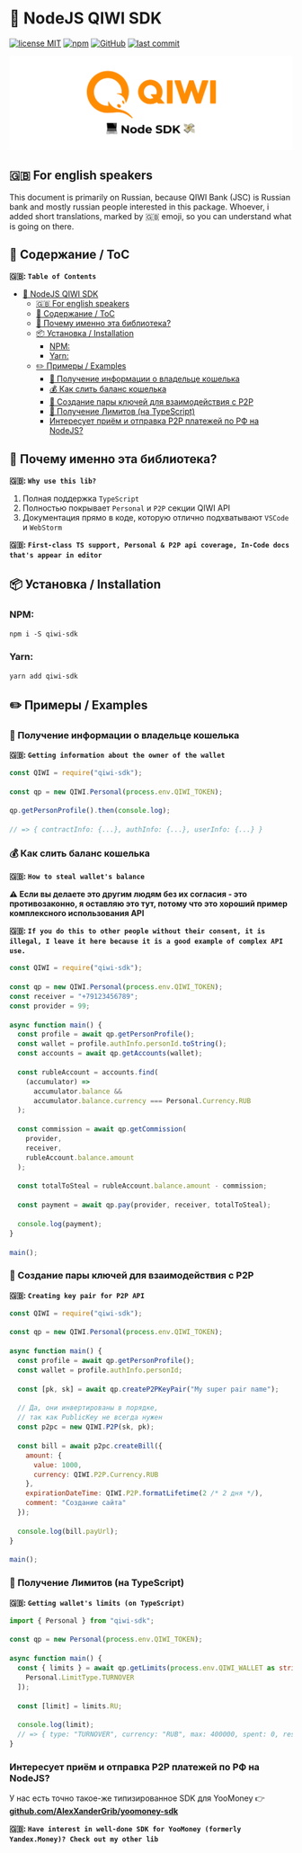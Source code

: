 # 🥝 NodeJS QIWI SDK

[![license MIT](https://img.shields.io/npm/l/qiwi-sdk?style=flat-square)](https://github.com/AlexXanderGrib/node-qiwi-sdk/blob/main/LICENSE)
[![npm](https://img.shields.io/npm/v/qiwi-sdk?style=flat-square)](https://npmjs.com/package/qiwi-sdk)
[![GitHub](https://img.shields.io/github/stars/AlexXanderGrib/node-qiwi-sdk?style=flat-square)](https://github.com/AlexXanderGrib/node-qiwi-sdk)
[![last commit](https://img.shields.io/github/last-commit/AlexXanderGrib/node-qiwi-sdk?style=flat-square)](https://github.com/AlexXanderGrib/node-qiwi-sdk)


<center>
  <img src="docs/assets/logo.svg" alt="QIWI SDK" /> 
</center>

## 🇬🇧 For english speakers

This document is primarily on Russian, because QIWI Bank (JSC) is Russian bank and mostly russian people interested in this package. Whoever, i added short translations, marked by 🇬🇧 emoji, so you can understand what is going on there.

## 📕 Содержание / ToC

**🇬🇧: `Table of Contents`**

- [🥝 NodeJS QIWI SDK](#-nodejs-qiwi-sdk)
  - [🇬🇧 For english speakers](#-for-english-speakers)
  - [📕 Содержание / ToC](#-содержание--toc)
  - [🍬 Почему именно эта библиотека?](#-почему-именно-эта-библиотека)
  - [📦 Установка / Installation](#-установка--installation)
    - [NPM:](#npm)
    - [Yarn:](#yarn)
  - [✏️ Примеры / Examples](#️-примеры--examples)
    - [🔎 Получение информации о владельце кошелька](#-получение-информации-о-владельце-кошелька)
    - [💰 Как слить баланс кошелька](#-как-слить-баланс-кошелька)
    - [🔑 Создание пары ключей для взаимодействия с P2P](#-создание-пары-ключей-для-взаимодействия-с-p2p)
    - [🧱 Получение Лимитов (на TypeScript)](#-получение-лимитов-на-typescript)
    - [Интересует приём и отправка P2P платежей по РФ на NodeJS?](#интересует-приём-и-отправка-p2p-платежей-по-рф-на-nodejs)

## 🍬 Почему именно эта библиотека?

**🇬🇧: `Why use this lib?`**

1. Полная поддержка `TypeScript`
2. Полностью покрывает `Personal` и `P2P` секции QIWI API
3. Документация прямо в коде, которую отлично подхватывают `VSCode` и `WebStorm`

**🇬🇧: `First-class TS support, Personal & P2P api coverage, In-Code docs that's appear in editor`**

## 📦 Установка / Installation

### NPM:

```shell
npm i -S qiwi-sdk
```

### Yarn:

```shell
yarn add qiwi-sdk
```

## ✏️ Примеры / Examples

### 🔎 Получение информации о владельце кошелька

**🇬🇧: `Getting information about the owner of the wallet`**

```javascript
const QIWI = require("qiwi-sdk");

const qp = new QIWI.Personal(process.env.QIWI_TOKEN);

qp.getPersonProfile().then(console.log);

// => { contractInfo: {...}, authInfo: {...}, userInfo: {...} }
```

### 💰 Как слить баланс кошелька

**🇬🇧: `How to steal wallet's balance`**

**⚠️ Если вы делаете это другим людям без их согласия - это противозаконно, я оставляю это тут, потому что это хороший пример комплексного использования API**

**🇬🇧: `If you do this to other people without their consent, it is illegal, I leave it here because it is a good example of complex API use.`**

```javascript
const QIWI = require("qiwi-sdk");

const qp = new QIWI.Personal(process.env.QIWI_TOKEN);
const receiver = "+79123456789";
const provider = 99;

async function main() {
  const profile = await qp.getPersonProfile();
  const wallet = profile.authInfo.personId.toString();
  const accounts = await qp.getAccounts(wallet);

  const rubleAccount = accounts.find(
    (accumulator) =>
      accumulator.balance &&
      accumulator.balance.currency === Personal.Currency.RUB
  );

  const commission = await qp.getCommission(
    provider,
    receiver,
    rubleAccount.balance.amount
  );

  const totalToSteal = rubleAccount.balance.amount - commission;

  const payment = await qp.pay(provider, receiver, totalToSteal);

  console.log(payment);
}

main();
```

### 🔑 Создание пары ключей для взаимодействия с P2P

**🇬🇧: `Creating key pair for P2P API`**

```javascript
const QIWI = require("qiwi-sdk");

const qp = new QIWI.Personal(process.env.QIWI_TOKEN);

async function main() {
  const profile = await qp.getPersonProfile();
  const wallet = profile.authInfo.personId;

  const [pk, sk] = await qp.createP2PKeyPair("My super pair name");

  // Да, они инвертированы в порядке,
  // так как PublicKey не всегда нужен
  const p2pc = new QIWI.P2P(sk, pk);

  const bill = await p2pc.createBill({
    amount: {
      value: 1000,
      currency: QIWI.P2P.Currency.RUB
    },
    expirationDateTime: QIWI.P2P.formatLifetime(2 /* 2 дня */),
    comment: "Создание сайта"
  });

  console.log(bill.payUrl);
}

main();
```

### 🧱 Получение Лимитов (на TypeScript)

**🇬🇧: `Getting wallet's limits (on TypeScript)`**

```typescript
import { Personal } from "qiwi-sdk";

const qp = new Personal(process.env.QIWI_TOKEN);

async function main() {
  const { limits } = await qp.getLimits(process.env.QIWI_WALLET as string, [
    Personal.LimitType.TURNOVER
  ]);

  const [limit] = limits.RU;

  console.log(limit);
  // => { type: "TURNOVER", currency: "RUB", max: 400000, spent: 0, rest: 400000, ... }
}
```

### Интересует приём и отправка P2P платежей по РФ на NodeJS?

У нас есть точно такое-же типизированное SDK для YooMoney 👉 [**github.com/AlexXanderGrib/yoomoney-sdk**](https://github.com/AlexXanderGrib/yoomoney-sdk)

**🇬🇧: `Have interest in well-done SDK for YooMoney (formerly Yandex.Money)? Check out my other lib`**
